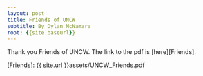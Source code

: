 ```yaml
---
layout: post
title: Friends of UNCW
subtitle: By Dylan McNamara
root: {{site.baseurl}}
---
```



Thank you Friends of UNCW.  The link to the pdf is [here][Friends].

[Friends]: {{ site.url }}assets/UNCW_Friends.pdf

